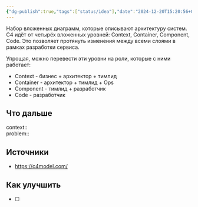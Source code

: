 ```yaml
---
{"dg-publish":true,"tags":["status/idea"],"date":"2024-12-20T15:20:56+03:00","modified_at":"2024-12-20T15:34:56+03:00","permalink":"/forge/it/C4 model/","dgPassFrontmatter":true}
---
```



Набор вложенных диаграмм, которые описывают архитектуру систем. C4 идёт от четырёх вложенных уровней: Context, Container, Component, Code. Это позволяет протянуть изменения между всеми слоями в рамках разработки сервиса. 

Упрощая, можно перевести эти уровни на роли, которые с ними работает:
- Context - бизнес + архитектор + тимлид
- Container - архитектор + тимлид + Ops
- Component - тимлид + разработчик
- Code - разработчик


## Что дальше



context::  
problem::

## Источники



- https://c4model.com/

## Как улучшить

- [ ] 
